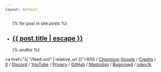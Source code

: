 ```yaml
---
layout: default
---
```


<ul id="postLinks">
  {% for post in site.posts %}
  <li>
    <h2>
      <a href="{{ post.url | relative_url }}">{{ post.title | escape }}</a>
    </h2>
  </li>
  {% endfor %}
</ul>

<p1><a href="{{ "/feed.xml" | relative_url }}">RSS</a> / <a href="https://issues.chromium.org/issues?q=reporter:(ndevtk@protonmail.com)">Chromium</a> <a href="https://bughunters.google.com/profile/64c58a55-2401-4176-96a7-8cf5766cc146">Google</a> / <a href="https://ndevtk.github.io/writeups/credits/">Credits</a> / <a href="https://x.com/ndevtk">X</a> / <a href="https://discord.gg/AUJjpZHFbP">Discord</a> / <a href="https://www.youtube.com/@NDevTK">YouTube</a> / <a href="https://ndevtk.github.io/writeups/privacy/">Privacy</a> / <a href="https://github.com/NDevTK">GitHub</a> / <a rel="me" href="https://infosec.exchange/@ndevtk">Mastodon</a> / <a href="https://bugcrowd.com/NDevTK">Bugcrowd</a> / <a href="https://ndev.tk/">ndev.tk</a></p1><p2 id="info"></p2>
